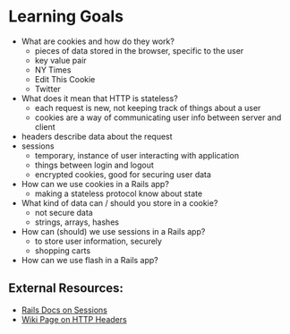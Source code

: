  # Learning Goals
- What are cookies and how do they work?
  - pieces of data stored in the browser, specific to the user
  - key value pair
  - NY Times
  - Edit This Cookie
  - Twitter
- What does it mean that HTTP is stateless?
  - each request is new, not keeping track of things about a user
  - cookies are a way of communicating user info between server and client
- headers describe data about the request
- sessions
  - temporary, instance of user interacting with application
  - things between login and logout
  - encrypted cookies, good for securing user data
- How can we use cookies in a Rails app?
  - making a stateless protocol know about state
- What kind of data can / should you store in a cookie?
  - not secure data
  - strings, arrays, hashes
- How can (should) we use sessions in a Rails app?
  - to store user information, securely
  - shopping carts
- How can we use flash in a Rails app?


## External Resources:
- [Rails Docs on Sessions](https://guides.rubyonrails.org/security.html#sessions)
- [Wiki Page on HTTP Headers](https://en.wikipedia.org/wiki/List_of_HTTP_header_fields)  
